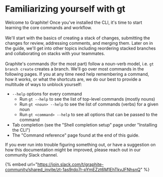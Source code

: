 # Familiarizing yourself with gt

Welcome to Graphite! Once you've installed the CLI, it's time to start learning the core commands and workflow.\
\
We'll start with the basics of creating a stack of changes, submitting the changes for review, addressing comments, and merging them.  Later on in the guide, we'll get into other topics including reordering stacked branches and collaborating on stacks with your teammates.\
\
Graphite's commands (for the most part) follow a noun-verb model, i.e. `gt branch create` creates a branch.  We'll go over most commands in the following pages. If you at any time need help remembering a command, how it works, or what the shortcuts are, we do our best to provide a multitude of ways to unblock yourself:

* `--help` options for every command
  * Run `gt --help` to see the list of top-level commands (mostly nouns)
  * Run `gt <noun> --help` to see the list of commands (verbs) for a given noun
  * Run `gt <command> --help` to see all options that can be passed to the command
* Tab completion (see the "Shell completion setup" page under "Installing the CLI")
* The "Command reference" page found at the end of this guide.

If you ever run into trouble figuring something out, or have a suggestion on how this documentation might be improved, please reach out in our community Slack channel.

{% embed url="https://join.slack.com/t/graphite-community/shared_invite/zt-1as9rdo7r-pYmEZzt6M1EhTkvJFNhsnQ" %}
